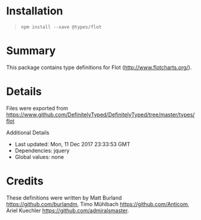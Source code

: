 # Installation
> `npm install --save @types/flot`

# Summary
This package contains type definitions for Flot (http://www.flotcharts.org/).

# Details
Files were exported from https://www.github.com/DefinitelyTyped/DefinitelyTyped/tree/master/types/flot

Additional Details
 * Last updated: Mon, 11 Dec 2017 23:33:53 GMT
 * Dependencies: jquery
 * Global values: none

# Credits
These definitions were written by  Matt Burland <https://github.com/burlandm>, Timo Mühlbach <https://github.com/Anticom>, Ariel Kuechler <https://github.com/admiralsmaster>.
